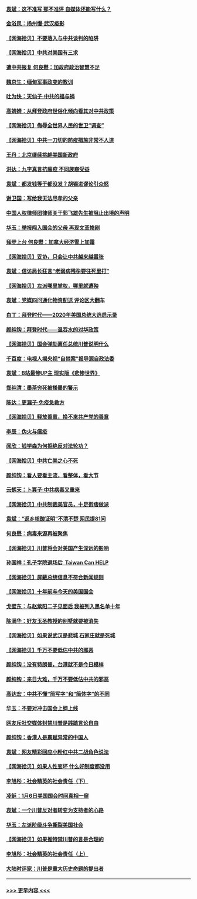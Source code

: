 #### [袁斌：这不准写 那不准评 自媒体还能写什么？](../pages/nsc993/n12737833.md?t=02071401) 
#### [金浴凤：扬州慢‧武汉疫影](../pages/nsc993/n12737248.md?t=02071401) 
#### [【网海拾贝】不要落入与中共谈判的陷阱](../pages/nsc993/n12735229.md?t=02071401) 
#### [【网海拾贝】中共对美国有三求](../pages/nsc993/n12735197.md?t=02071401) 
#### [遭中共报复 何良懋：加政府政治智慧不足](../pages/nsc993/n12734323.md?t=02071401) 
#### [魏京生：缅甸军事政变的教训](../pages/nsc993/n12732470.md?t=02071401) 
#### [吐为快：天仙子·中共的福与祸](../pages/nsc993/n12732165.md?t=02071401) 
#### [高婧婧：从拜登政府世俗化倾向看其对中共政策](../pages/nsc993/n12730028.md?t=02071401) 
#### [【网海拾贝】侮辱全世界人民的世卫“调查”](../pages/nsc993/n12727884.md?t=02071401) 
#### [【网海拾贝】中共一刀切的防疫措施非常不人道](../pages/nsc993/n12724879.md?t=02071401) 
#### [王丹：北京继续挑衅美国新政府](../pages/nsc993/n12722456.md?t=02071401) 
#### [洪达：九字真言抗瘟疫 不同族裔受益](../pages/nsc993/n12722448.md?t=02071401) 
#### [袁斌：都发钱等于都没发？胡锡进谬论引众怒](../pages/nsc993/n12722393.md?t=02071401) 
#### [谢卫国：写给我无法尽孝的父亲](../pages/nsc993/n12720325.md?t=02071401) 
#### [中国人权律师团律师关于郭飞雄先生被阻止出境的声明](../pages/nsc993/n12720203.md?t=02071401) 
#### [华玉：举报闯入国会的父母 再现文革惨剧](../pages/nsc993/n12719070.md?t=02071401) 
#### [拜登上台 何良懋：加拿大经济雪上加霜](../pages/nsc993/n12718943.md?t=02071401) 
#### [【网海拾贝】妥协，只会让中共越来越嚣张](../pages/nsc993/n12717392.md?t=02071401) 
#### [袁斌：信访局长狂言“老弱病残孕要往死里打”](../pages/nsc993/n12717343.md?t=02071401) 
#### [【网海拾贝】左派哪里掌权，哪里就遭殃](../pages/nsc993/n12715009.md?t=02071401) 
#### [袁斌：党媒四问通化物资配送 评论区大翻车](../pages/nsc993/n12714950.md?t=02071401) 
#### [白丁：拜登时代——2020年美国总统大选启示录](../pages/nsc993/n12714920.md?t=02071401) 
#### [颜纯钩：拜登时代——温吞水的对华政策](../pages/nsc993/n12713245.md?t=02071401) 
#### [【网海拾贝】国会弹劾离任总统川普说明什么](../pages/nsc993/n12712816.md?t=02071401) 
#### [千百度：电视人揭央视“自焚案”报导源自政法委](../pages/nsc993/n12709760.md?t=02071401) 
#### [袁斌：B站最惨UP主 现实版《悲惨世界》](../pages/nsc993/n12709686.md?t=02071401) 
#### [郑纯清：墨茶穷死被搽墨的警示](../pages/nsc993/n12709262.md?t=02071401) 
#### [陈达：更漏子·免疫急救方](../pages/nsc993/n12709244.md?t=02071401) 
#### [【网海拾贝】释放善意，换不来共产党的善意](../pages/nsc993/n12708361.md?t=02071401) 
#### [李辰：伪火与瘟疫](../pages/nsc993/n12707981.md?t=02071401) 
#### [闻欣：钱学森为何拒绝反对法轮功？](../pages/nsc993/n12707407.md?t=02071401) 
#### [【网海拾贝】中共亡美之心不死](../pages/nsc993/n12707621.md?t=02071401) 
#### [颜纯钩：看人要看主流，看整体，看大节](../pages/nsc993/n12707536.md?t=02071401) 
#### [云鹤天：卜算子‧中共病毒又重来](../pages/nsc993/n12707408.md?t=02071401) 
#### [【网海拾贝】中共制裁美官员，十足街痞做派](../pages/nsc993/n12705115.md?t=02071401) 
#### [袁斌：“返乡核酸证明”不清不楚 网民提81问](../pages/nsc993/n12704982.md?t=02071401) 
#### [何良懋：病毒来源再被聚焦](../pages/nsc993/n12704944.md?t=02071401) 
#### [【网海拾贝】川普将会对美国产生深远的影响](../pages/nsc993/n12703045.md?t=02071401) 
#### [孙国祥：孔子学院退场后  Taiwan Can HELP](../pages/nsc993/n12702430.md?t=02071401) 
#### [【网海拾贝】屏蔽总统信息不符合新闻规则](../pages/nsc993/n12699998.md?t=02071401) 
#### [【网海拾贝】十年前与今天的美国国会](../pages/nsc993/n12696993.md?t=02071401) 
#### [戈壁东：与赵紫阳二子见面后 我被列入黑名单十年](../pages/nsc993/n12696215.md?t=02071401) 
#### [陈满华：好友玉圣教授的别墅就要被消失](../pages/nsc993/n12695411.md?t=02071401) 
#### [【网海拾贝】如果说武汉是悲城 石家庄就是死城](../pages/nsc993/n12694589.md?t=02071401) 
#### [【网海拾贝】千万不要低估中共的邪恶](../pages/nsc993/n12692771.md?t=02071401) 
#### [颜纯钩：没有特朗普，台港就不是今日模样](../pages/nsc993/n12692678.md?t=02071401) 
#### [颜纯钩：来日大难，千万不要低估中共的邪恶](../pages/nsc993/n12692080.md?t=02071401) 
#### [高达宏：中共不懂“简写字”和“简体字”的不同](../pages/nsc993/n12692068.md?t=02071401) 
#### [华玉：不要对冲击国会上纲上线](../pages/nsc993/n12689948.md?t=02071401) 
#### [网友斥社交媒体封禁川普是践踏言论自由](../pages/nsc993/n12687482.md?t=02071401) 
#### [颜纯钩：香港人是禀赋异常的中国人](../pages/nsc993/n12685142.md?t=02071401) 
#### [袁斌：网友精彩回应小粉红中共二战角色说法](../pages/nsc993/n12684994.md?t=02071401) 
#### [【网海拾贝】如果人性变坏 什么好制度都没用](../pages/nsc993/n12683000.md?t=02071401) 
#### [李旭彤：社会精英的社会责任（下）](../pages/nsc993/n12680604.md?t=02071401) 
#### [凌稣：1月6日美国国会时间真相一窥](../pages/nsc993/n12682780.md?t=02071401) 
#### [袁斌：一个川普反对者转变为支持者的心路](../pages/nsc993/n12682700.md?t=02071401) 
#### [华玉：左派阶级斗争撕裂美国社会](../pages/nsc993/n12681226.md?t=02071401) 
#### [【网海拾贝】如果推特禁川普的言是合理的](../pages/nsc993/n12681232.md?t=02071401) 
#### [李旭彤：社会精英的社会责任（上）](../pages/nsc993/n12680501.md?t=02071401) 
#### [大陆时评家：川普是重大历史命题的提出者](../pages/nsc993/n12679904.md?t=02071401) 

----
#### [ >>> 更早内容 <<< ](../indexes/nsc993-earlier.md)
